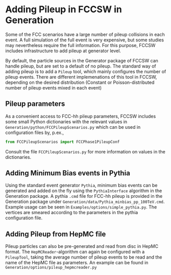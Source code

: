 

# Adding Pileup in FCCSW in Generation

Some of the FCC scenarios have a large number of pileup collisions in each event.
A full simulation of the full event is very expensive, but some studies may nevertheless require the full information.
For this purpose, FCCSW includes infrastructure to add pileup at generator level.


By default, the particle sources in the Generator package of FCCSW can handle pileup, but are set to a default of no pileup.
The standard way of adding pileup is to add a `Pileup` tool, which mainly configures the number of pileup events. There are different implemenations of this tool in FCCSW, depending on the desired distribution (Constant or Poisson-distributed number of pileup events mixed in each event)


## Pileup parameters

As a convenient access to FCC-hh pileup parameters, FCCSW includes some small Python dictionaries with the relevant values in `Generation/python/FCCPileupScenarios.py` which can be used in configuration files by, p.ex.,

```python
from FCCPileupScenarios import FCCPhase1PileupConf
```
Consult the file `FCCPileupScenarios.py` for more information on values in the dictionaries.


## Adding Minimum Bias events in Pythia

Using the standard event generator `Pythia`, minimum bias events can be generated and added on the fly using the `PythiaInterface` algorithm in the Generation package. A pythia `.cmd` file for FCC-hh pileup is provided in the Generation package under `Generation/data/Pythia_minbias_pp_100TeV.cmd`.
Example usage can be seen in `Examples/options/simple_pythia.py`. The vertices are smeared according to the parameters in the pythia configuration file.


## Adding Pileup from HepMC file

Pileup particles can also be pre-generated and read from disc in HepMC format. The `HepMCReader`-algorithm can again be configured with a `PileupTool`, taking the average number of pileup events to be read and the name of the HepMC file as parameters. An example can be found in `Generation/options/pileup_hepmcreader.py`

